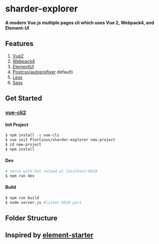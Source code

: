 # sharder-explorer

**A modern Vue.js multiple pages cli which uses Vue 2, Webpack4, and Element-UI**

## Features

1. [Vue2](https://github.com/vuejs/vue)
2. [Webpack4](https://github.com/webpack/webpack)
3. [ElementUI](https://github.com/ElemeFE/element)
4. [Postcss](https://github.com/postcss/postcss)([autoprefixer](https://github.com/postcss/autoprefixer) default)
5. [Less](http://lesscss.org/)
6. [Sass](https://github.com/webpack-contrib/sass-loader)

## Get Started

### [vue-cli2](https://github.com/vuejs/vue-cli)

#### Init Project

``` bash
$ npm install -g vue-cli
$ vue init Plortinus/sharder-explorer new-project
$ cd new-project
$ npm install
```

#### Dev

```bash
# serve with hot reload at localhost:8010
$ npm run dev
```



#### Build

```bash
$ npm run build
$ node server.js #listen 8010 port
```



## Folder Structure



## Inspired by [element-starter](https://github.com/ElementUI/element-starter)

